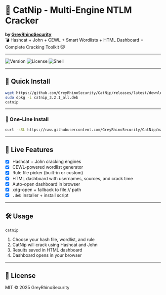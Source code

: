 # 🐾 CatNip - Multi-Engine NTLM Cracker

**by [GreyRhinoSecurity](https://github.com/GreyRhinoSecurity)**  
💣 Hashcat + John + CEWL + Smart Wordlists + HTML Dashboard = Complete Cracking Toolkit 😼

---

![Version](https://img.shields.io/badge/version-v3.2.1-blue)
![License](https://img.shields.io/badge/license-MIT-green)
![Shell](https://img.shields.io/badge/language-shell-lightgrey)

---

## 🚀 Quick Install

```bash
wget https://github.com/GreyRhinoSecurity/CatNip/releases/latest/download/catnip_3.2.1_all.deb
sudo dpkg -i catnip_3.2.1_all.deb
catnip
```

---

### 🐾 One-Line Install

```bash
curl -sSL https://raw.githubusercontent.com/GreyRhinoSecurity/CatNip/main/install_catnip.sh | bash
```

---

## 📸 Live Features

- [x] Hashcat + John cracking engines
- [x] CEWL-powered wordlist generator
- [x] Rule file picker (built-in or custom)
- [x] HTML dashboard with usernames, sources, and crack time
- [x] Auto-open dashboard in browser
- [x] xdg-open + fallback to file:// path
- [x] `.deb` installer + install script

---

## 🛠 Usage

```bash
catnip
```

1. Choose your hash file, wordlist, and rule
2. CatNip will crack using Hashcat and John
3. Results saved in HTML dashboard
4. Dashboard opens in your browser

---

## 📜 License

MIT © 2025 GreyRhinoSecurity
